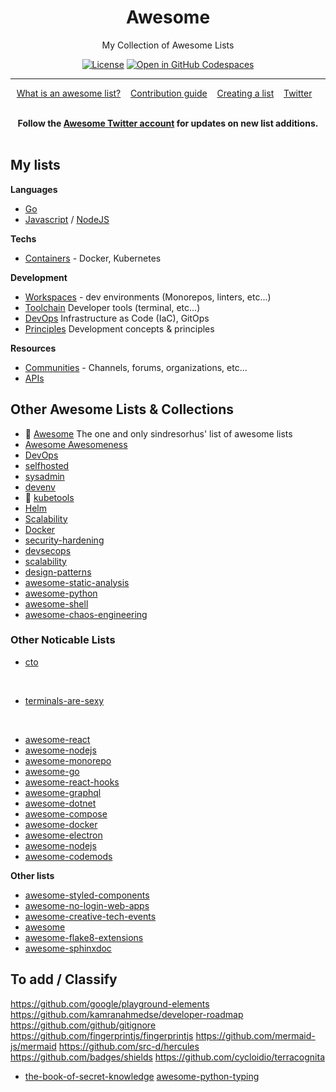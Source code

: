 <div align="center">

# Awesome  


<p> My Collection of Awesome Lists<br></p>

<!--    
[![Status](https://img.shields.io/badge/status-active-success.svg)]()
[![GitHub Issues](https://img.shields.io/github/issues/kylelobo/The-Documentation-Compendium.svg)](https://github.com/kylelobo/The-Documentation-Compendium/issues)
[![GitHub Pull Requests](https://img.shields.io/github/issues-pr/kylelobo/The-Documentation-Compendium.svg)](https://github.com/kylelobo/The-Documentation-Compendium/pulls) 
-->


[![License](https://img.shields.io/badge/license-MIT-blue.svg)](/LICENSE)
[![Open in GitHub Codespaces](https://img.shields.io/badge/open-Codespace-black.svg?color=black&labelColor=black&label=Open-in)](https://github.com/codespaces/new?hide_repo_select=true&ref=master&repo=287333766)

------------------------------------------------------------------


<p align="center">
	<a href="awesome.md">What is an awesome list?</a>&nbsp;&nbsp;&nbsp;
	<a href="contributing.md">Contribution guide</a>&nbsp;&nbsp;&nbsp;
	<a href="https://github.com/sindresorhus/awesome/blob/main/create-list.md">Creating a list</a>&nbsp;&nbsp;&nbsp;
	<a href="https://twitter.com/awesome__re">Twitter</a>&nbsp;&nbsp;&nbsp;
</p>
</div>



<br>

<div align="center">
	<b>Follow the <a href="https://twitter.com/awesome__re">Awesome Twitter account</a> for updates on new list additions.</b>
</div>

<br>



## My lists

**Languages**

- [Go](../docs/awesome-go.md)
- [Javascript](../docs/awesome-frontend.md) / [NodeJS](../docs/awesome-nodejs.md)

**Techs**

- [Containers](../docs/awesome-containers.md) - Docker, Kubernetes

**Development**


- [Workspaces](../docs/awesome-workspace.md) - dev environments (Monorepos, linters, etc...)
- [Toolchain](../docs/awesome-toolchains.md) Developer tools (terminal, etc...)
- [DevOps](../docs/awesome-devops.md) Infrastructure as Code (IaC), GitOps
- [Principles](../docs/awesome-principles.md) Development concepts & principles

**Resources**

- [Communities](../docs/awesome-communities.md) - Channels, forums, organizations, etc...
- [APIs](../docs/awesome-apis.md)

## Other Awesome Lists & Collections

- 🌟 [Awesome](https://github.com/sindresorhus/awesome) The one and only sindresorhus' list of awesome lists
- [Awesome Awesomeness](https://github.com/bayandin/awesome-awesomeness)
- [DevOps](http://awesome-devops.xyz/#awesome-devops)
- [selfhosted](https://github.com/awesome-selfhosted/awesome-selfhosted)
- [sysadmin](https://github.com/awesome-foss/awesome-sysadmin)
- [devenv](https://github.com/jondot/awesome-devenv)
- 🌟 [kubetools](https://github.com/collabnix/kubetools/blob/99d38fd50918e76d2a984609e8eb8a2ceedd4ea7/README.md)
- [Helm](https://github.com/cdwv/awesome-helm)
- [Scalability](https://github.com/binhnguyennus/awesome-scalability)
- [Docker](https://github.com/veggiemonk/awesome-docker)
- [security-hardening](https://github.com/decalage2/awesome-security-hardening)
- [devsecops](https://github.com/devsecops/awesome-devsecops)
- [scalability](https://github.com/binhnguyennus/awesome-scalability)
- [design-patterns](https://github.com/DovAmir/awesome-design-patterns)
- [awesome-static-analysis](https://github.com/mre/awesome-static-analysis)
- [awesome-python](https://github.com/vinta/awesome-python)
- [awesome-shell](https://awesome-shell.readthedocs.io/en/latest/README/)
- [awesome-chaos-engineering](https://github.com/dastergon/awesome-chaos-engineering)

### Other Noticable Lists

- [cto](https://github.com/kuchin/awesome-cto#people-management)

<br/>

- [terminals-are-sexy](https://github.com/k4m4/terminals-are-sexy)

<br/>

- [awesome-react](https://github.com/enaqx/awesome-react)
- [awesome-nodejs](https://github.com/sindresorhus/awesome-nodejs)
- [awesome-monorepo](https://github.com/korfuri/awesome-monorepo)
- [awesome-go](https://github.com/avelino/awesome-go)
- [awesome-react-hooks](https://github.com/rehooks/awesome-react-hooks)
- [awesome-graphql](https://github.com/chentsulin/awesome-graphql)
- [awesome-dotnet](https://github.com/quozd/awesome-dotnet)
- [awesome-compose](https://github.com/docker/awesome-compose)
- [awesome-docker](https://github.com/veggiemonk/awesome-docker)
- [awesome-electron](https://github.com/sindresorhus/awesome-electron)
- [awesome-nodejs](https://github.com/sindresorhus/awesome-nodejs)
- [awesome-codemods](https://github.com/rajasegar/awesome-codemods)

**Other lists**

- [awesome-styled-components](https://github.com/styled-components/awesome-styled-components)
- [awesome-no-login-web-apps](https://github.com/aviaryan/awesome-no-login-web-apps)
- [awesome-creative-tech-events](https://github.com/danvoyce/awesome-creative-tech-events)
- [awesome](https://github.com/Level/awesome)
- [awesome-flake8-extensions](https://github.com/DmytroLitvinov/awesome-flake8-extensions)
- [awesome-sphinxdoc](https://github.com/yoloseem/awesome-sphinxdoc)


## To add / Classify

<https://github.com/google/playground-elements>
<https://github.com/kamranahmedse/developer-roadmap>
<https://github.com/github/gitignore>
<https://github.com/fingerprintjs/fingerprintjs>
<https://github.com/mermaid-js/mermaid>
<https://github.com/src-d/hercules>
<https://github.com/badges/shields>
<https://github.com/cycloidio/terracognita>

- [the-book-of-secret-knowledge](https://github.com/trimstray/the-book-of-secret-knowledge)
[awesome-python-typing](https://github.com/typeddjango/awesome-python-typing)






<!-- 


## 📝 Table of Contents

- [About](#about)
- [Getting Started](#getting_started)
- [Deployment](#deployment)
- [Usage](#usage)
- [Built Using](#built_using)
- [TODO](../TODO.md)
- [Contributing](../CONTRIBUTING.md)
- [Authors](#authors)
- [Acknowledgments](#acknowledgement)

## 🧐 About <a name = "about"></a>

Write about 1-2 paragraphs describing the purpose of your project.

## 🏁 Getting Started <a name = "getting_started"></a>

These instructions will get you a copy of the project up and running on your local machine for development and testing purposes. See [deployment](#deployment) for notes on how to deploy the project on a live system.

### Prerequisites

What things you need to install the software and how to install them.

```
Give examples
```

### Installing

A step by step series of examples that tell you how to get a development env running.

Say what the step will be

```
Give the example
```

And repeat

```
until finished
```

End with an example of getting some data out of the system or using it for a little demo.

## 🔧 Running the tests <a name = "tests"></a>

Explain how to run the automated tests for this system.

### Break down into end to end tests

Explain what these tests test and why

```
Give an example
```

### And coding style tests

Explain what these tests test and why

```
Give an example
```

## 🎈 Usage <a name="usage"></a>

Add notes about how to use the system.

## 🚀 Deployment <a name = "deployment"></a>

Add additional notes about how to deploy this on a live system.

## ⛏️ Built Using <a name = "built_using"></a>

- [MongoDB](https://www.mongodb.com/) - Database
- [Express](https://expressjs.com/) - Server Framework
- [VueJs](https://vuejs.org/) - Web Framework
- [NodeJs](https://nodejs.org/en/) - Server Environment

## ✍️ Authors <a name = "authors"></a>

- [@kylelobo](https://github.com/kylelobo) - Idea & Initial work

See also the list of [contributors](https://github.com/kylelobo/The-Documentation-Compendium/contributors) who participated in this project.

## 🎉 Acknowledgements <a name = "acknowledgement"></a>

- Hat tip to anyone whose code was used
- Inspiration
- References



-->
